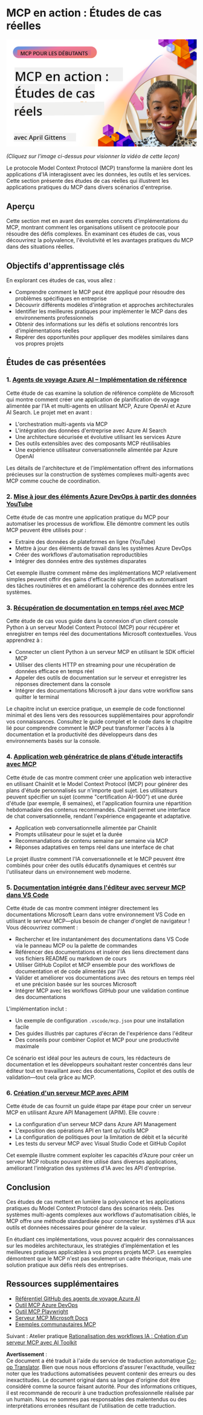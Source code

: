 <!--
CO_OP_TRANSLATOR_METADATA:
{
  "original_hash": "61a160248efabe92b09d7b08293d17db",
  "translation_date": "2025-07-29T00:01:15+00:00",
  "source_file": "09-CaseStudy/README.md",
  "language_code": "fr"
}
-->
# MCP en action : Études de cas réelles

[![MCP en action : Études de cas réelles](../../../translated_images/10.3262cc80b4de5071fde8ba74c5c5d6738a0a9f398dcc0423f0210f632e2238b8.fr.png)](https://youtu.be/IxshWb2Az5w)

_(Cliquez sur l'image ci-dessus pour visionner la vidéo de cette leçon)_

Le protocole Model Context Protocol (MCP) transforme la manière dont les applications d'IA interagissent avec les données, les outils et les services. Cette section présente des études de cas réelles qui illustrent les applications pratiques du MCP dans divers scénarios d'entreprise.

## Aperçu

Cette section met en avant des exemples concrets d'implémentations du MCP, montrant comment les organisations utilisent ce protocole pour résoudre des défis complexes. En examinant ces études de cas, vous découvrirez la polyvalence, l'évolutivité et les avantages pratiques du MCP dans des situations réelles.

## Objectifs d'apprentissage clés

En explorant ces études de cas, vous allez :

- Comprendre comment le MCP peut être appliqué pour résoudre des problèmes spécifiques en entreprise
- Découvrir différents modèles d'intégration et approches architecturales
- Identifier les meilleures pratiques pour implémenter le MCP dans des environnements professionnels
- Obtenir des informations sur les défis et solutions rencontrés lors d'implémentations réelles
- Repérer des opportunités pour appliquer des modèles similaires dans vos propres projets

## Études de cas présentées

### 1. [Agents de voyage Azure AI – Implémentation de référence](./travelagentsample.md)

Cette étude de cas examine la solution de référence complète de Microsoft qui montre comment créer une application de planification de voyage alimentée par l'IA et multi-agents en utilisant MCP, Azure OpenAI et Azure AI Search. Le projet met en avant :

- L'orchestration multi-agents via MCP
- L'intégration des données d'entreprise avec Azure AI Search
- Une architecture sécurisée et évolutive utilisant les services Azure
- Des outils extensibles avec des composants MCP réutilisables
- Une expérience utilisateur conversationnelle alimentée par Azure OpenAI

Les détails de l'architecture et de l'implémentation offrent des informations précieuses sur la construction de systèmes complexes multi-agents avec MCP comme couche de coordination.

### 2. [Mise à jour des éléments Azure DevOps à partir des données YouTube](./UpdateADOItemsFromYT.md)

Cette étude de cas montre une application pratique du MCP pour automatiser les processus de workflow. Elle démontre comment les outils MCP peuvent être utilisés pour :

- Extraire des données de plateformes en ligne (YouTube)
- Mettre à jour des éléments de travail dans les systèmes Azure DevOps
- Créer des workflows d'automatisation reproductibles
- Intégrer des données entre des systèmes disparates

Cet exemple illustre comment même des implémentations MCP relativement simples peuvent offrir des gains d'efficacité significatifs en automatisant des tâches routinières et en améliorant la cohérence des données entre les systèmes.

### 3. [Récupération de documentation en temps réel avec MCP](./docs-mcp/README.md)

Cette étude de cas vous guide dans la connexion d'un client console Python à un serveur Model Context Protocol (MCP) pour récupérer et enregistrer en temps réel des documentations Microsoft contextuelles. Vous apprendrez à :

- Connecter un client Python à un serveur MCP en utilisant le SDK officiel MCP
- Utiliser des clients HTTP en streaming pour une récupération de données efficace en temps réel
- Appeler des outils de documentation sur le serveur et enregistrer les réponses directement dans la console
- Intégrer des documentations Microsoft à jour dans votre workflow sans quitter le terminal

Le chapitre inclut un exercice pratique, un exemple de code fonctionnel minimal et des liens vers des ressources supplémentaires pour approfondir vos connaissances. Consultez le guide complet et le code dans le chapitre lié pour comprendre comment le MCP peut transformer l'accès à la documentation et la productivité des développeurs dans des environnements basés sur la console.

### 4. [Application web génératrice de plans d'étude interactifs avec MCP](./docs-mcp/README.md)

Cette étude de cas montre comment créer une application web interactive en utilisant Chainlit et le Model Context Protocol (MCP) pour générer des plans d'étude personnalisés sur n'importe quel sujet. Les utilisateurs peuvent spécifier un sujet (comme "certification AI-900") et une durée d'étude (par exemple, 8 semaines), et l'application fournira une répartition hebdomadaire des contenus recommandés. Chainlit permet une interface de chat conversationnelle, rendant l'expérience engageante et adaptative.

- Application web conversationnelle alimentée par Chainlit
- Prompts utilisateur pour le sujet et la durée
- Recommandations de contenu semaine par semaine via MCP
- Réponses adaptatives en temps réel dans une interface de chat

Le projet illustre comment l'IA conversationnelle et le MCP peuvent être combinés pour créer des outils éducatifs dynamiques et centrés sur l'utilisateur dans un environnement web moderne.

### 5. [Documentation intégrée dans l'éditeur avec serveur MCP dans VS Code](./docs-mcp/README.md)

Cette étude de cas montre comment intégrer directement les documentations Microsoft Learn dans votre environnement VS Code en utilisant le serveur MCP—plus besoin de changer d'onglet de navigateur ! Vous découvrirez comment :

- Rechercher et lire instantanément des documentations dans VS Code via le panneau MCP ou la palette de commandes
- Référencer des documentations et insérer des liens directement dans vos fichiers README ou markdown de cours
- Utiliser GitHub Copilot et MCP ensemble pour des workflows de documentation et de code alimentés par l'IA
- Valider et améliorer vos documentations avec des retours en temps réel et une précision basée sur les sources Microsoft
- Intégrer MCP avec les workflows GitHub pour une validation continue des documentations

L'implémentation inclut :

- Un exemple de configuration `.vscode/mcp.json` pour une installation facile
- Des guides illustrés par captures d'écran de l'expérience dans l'éditeur
- Des conseils pour combiner Copilot et MCP pour une productivité maximale

Ce scénario est idéal pour les auteurs de cours, les rédacteurs de documentation et les développeurs souhaitant rester concentrés dans leur éditeur tout en travaillant avec des documentations, Copilot et des outils de validation—tout cela grâce au MCP.

### 6. [Création d'un serveur MCP avec APIM](./apimsample.md)

Cette étude de cas fournit un guide étape par étape pour créer un serveur MCP en utilisant Azure API Management (APIM). Elle couvre :

- La configuration d'un serveur MCP dans Azure API Management
- L'exposition des opérations API en tant qu'outils MCP
- La configuration de politiques pour la limitation de débit et la sécurité
- Les tests du serveur MCP avec Visual Studio Code et GitHub Copilot

Cet exemple illustre comment exploiter les capacités d'Azure pour créer un serveur MCP robuste pouvant être utilisé dans diverses applications, améliorant l'intégration des systèmes d'IA avec les API d'entreprise.

## Conclusion

Ces études de cas mettent en lumière la polyvalence et les applications pratiques du Model Context Protocol dans des scénarios réels. Des systèmes multi-agents complexes aux workflows d'automatisation ciblés, le MCP offre une méthode standardisée pour connecter les systèmes d'IA aux outils et données nécessaires pour générer de la valeur.

En étudiant ces implémentations, vous pouvez acquérir des connaissances sur les modèles architecturaux, les stratégies d'implémentation et les meilleures pratiques applicables à vos propres projets MCP. Les exemples démontrent que le MCP n'est pas seulement un cadre théorique, mais une solution pratique aux défis réels des entreprises.

## Ressources supplémentaires

- [Référentiel GitHub des agents de voyage Azure AI](https://github.com/Azure-Samples/azure-ai-travel-agents)
- [Outil MCP Azure DevOps](https://github.com/microsoft/azure-devops-mcp)
- [Outil MCP Playwright](https://github.com/microsoft/playwright-mcp)
- [Serveur MCP Microsoft Docs](https://github.com/MicrosoftDocs/mcp)
- [Exemples communautaires MCP](https://github.com/microsoft/mcp)

Suivant : Atelier pratique [Rationalisation des workflows IA : Création d'un serveur MCP avec AI Toolkit](../10-StreamliningAIWorkflowsBuildingAnMCPServerWithAIToolkit/README.md)

**Avertissement** :  
Ce document a été traduit à l'aide du service de traduction automatique [Co-op Translator](https://github.com/Azure/co-op-translator). Bien que nous nous efforcions d'assurer l'exactitude, veuillez noter que les traductions automatisées peuvent contenir des erreurs ou des inexactitudes. Le document original dans sa langue d'origine doit être considéré comme la source faisant autorité. Pour des informations critiques, il est recommandé de recourir à une traduction professionnelle réalisée par un humain. Nous ne sommes pas responsables des malentendus ou des interprétations erronées résultant de l'utilisation de cette traduction.